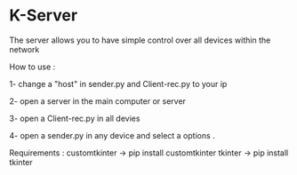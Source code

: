 # K-Server
The server allows you to have simple control over all devices within the network

How to use : 

1- change a "host" in sender.py and Client-rec.py to your ip 

2- open a server in the main computer or server 

3- open a Client-rec.py in all devies 

4- open a sender.py in any device and select a options .


Requirements : 
customtkinter -> pip install customtkinter
tkinter -> pip install tkinter
